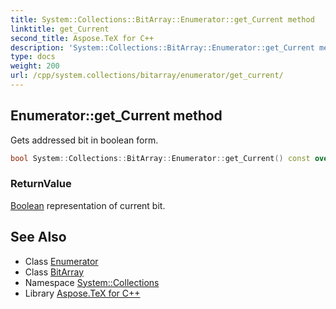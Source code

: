 ```yaml
---
title: System::Collections::BitArray::Enumerator::get_Current method
linktitle: get_Current
second_title: Aspose.TeX for C++
description: 'System::Collections::BitArray::Enumerator::get_Current method. Gets addressed bit in boolean form in C++.'
type: docs
weight: 200
url: /cpp/system.collections/bitarray/enumerator/get_current/
---
```

## Enumerator::get_Current method


Gets addressed bit in boolean form.

```cpp
bool System::Collections::BitArray::Enumerator::get_Current() const override
```


### ReturnValue

[Boolean](../../../../system/boolean/) representation of current bit.

## See Also

* Class [Enumerator](../)
* Class [BitArray](../../)
* Namespace [System::Collections](../../../)
* Library [Aspose.TeX for C++](../../../../)
